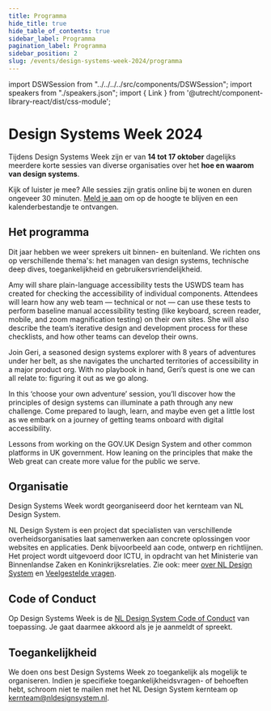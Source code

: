 ```yaml
---
title: Programma
hide_title: true
hide_table_of_contents: true
sidebar_label: Programma
pagination_label: Programma
sidebar_position: 2
slug: /events/design-systems-week-2024/programma
---
```


import DSWSession from "../../../../src/components/DSWSession";
import speakers from "./speakers.json";
import { Link } from '@utrecht/component-library-react/dist/css-module';

# Design Systems Week 2024

Tijdens Design Systems Week zijn er van **14 tot 17 oktober** dagelijks meerdere korte sessies van diverse organisaties over het **hoe en waarom van design systems**.

Kijk of luister je mee? Alle sessies zijn gratis online bij te wonen en duren ongeveer 30 minuten. [Meld je aan](/events/design-systems-week/aanmelden) om op de hoogte te blijven en een kalenderbestandje te ontvangen.

## Het programma

Dit jaar hebben we weer sprekers uit binnen- en buitenland. We richten ons op verschillende thema's: het managen van design systems, technische deep dives, toegankelijkheid en gebruikersvriendelijkheid.

<DSWSession title="Using USWDS Accessibility Tests to Develop Accessibility Skills Across Government Teams" speakers={[speakers.AmyCole]} organisation="US Web Design System">

Amy will share plain-language accessibility tests the USWDS team has created for checking the accessibility of individual components. Attendees will learn how any web team — technical or not — can use these tests to perform baseline manual accessibility testing (like keyboard, screen reader, mobile, and zoom magnification testing) on their own sites. She will also describe the team’s iterative design and development process for these checklists, and how other teams can develop their owns.

</DSWSession>

<DSWSession title="Design Systems: Choose your own adventure" speakers={[speakers.GeriReid]} organisation="Just Eat Takeaway">

Join Geri, a seasoned design systems explorer with 8 years of adventures under her belt, as she navigates the uncharted territories of accessibility in a major product org. With no playbook in hand, Geri’s quest is one we can all relate to: figuring it out as we go along.

In this ‘choose your own adventure’ session, you’ll discover how the principles of design systems can illuminate a path through any new challenge. Come prepared to laugh, learn, and maybe even get a little lost as we embark on a journey of getting teams onboard with digital accessibility.

</DSWSession>

<DSWSession title="Common direction, boring magic" speakers={[speakers.SteveMesser]} organisation="GOV.UK">

Lessons from working on the GOV.‌UK Design System and other common platforms in UK government. How leaning on the principles that make the Web great can create more value for the public we serve.

</DSWSession>

## Organisatie

Design Systems Week wordt georganiseerd door het kernteam van NL Design System.

NL Design System is een project dat specialisten van verschillende overheidsorganisaties laat samenwerken aan concrete oplossingen voor websites en applicaties. Denk bijvoorbeeld aan code, ontwerp en richtlijnen. Het project wordt uitgevoerd door ICTU, in opdracht van het Ministerie van Binnenlandse Zaken en Koninkrijksrelaties. Zie ook: meer [over NL Design System](/project/over-nl-design-system) en [Veelgestelde vragen](/project/faq).

## Code of Conduct

Op Design Systems Week is de [NL Design System Code of Conduct](https://github.com/nl-design-system/.github/blob/main/CODE_OF_CONDUCT.nl.md) van toepassing. Je gaat daarmee akkoord als je je aanmeldt of spreekt.

## Toegankelijkheid

We doen ons best Design Systems Week zo toegankelijk als mogelijk te organiseren. Indien je specifieke toegankelijkheidsvragen- of behoeften hebt, schroom niet te mailen met het NL Design System kernteam op [kernteam@nldesignsystem.nl](mailto:kernteam@nldesignsystem.nl).
